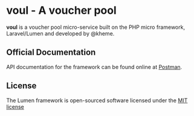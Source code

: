# voul - A voucher pool

**voul** is a voucher pool micro-service built on the PHP micro framework, Laravel/Lumen and developed by @kheme.

## Official Documentation

API documentation for the framework can be found online at [Postman](https://documenter.getpostman.com/view/4802555/RWMLKRzi).

## License

The Lumen framework is open-sourced software licensed under the [MIT license](http://opensource.org/licenses/MIT)
